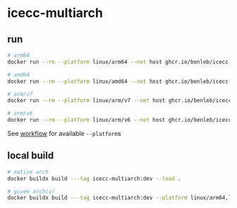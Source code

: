 # icecc-multiarch

## run

```bash
# arm64
docker run --rm --platform linux/arm64 --net host ghcr.io/benleb/icecc-multiarch:latest -vv

# amd64
docker run --rm --platform linux/amd64 --net host ghcr.io/benleb/icecc-multiarch:latest -vv

# arm/v7
docker run --rm --platform linux/arm/v7 --net host ghcr.io/benleb/icecc-multiarch:latest -vv

# arm/v6
docker run --rm --platform linux/arm/v6 --net host ghcr.io/benleb/icecc-multiarch:latest -vv
```

See [workflow](.github/workflows/build.yml) for available `--platform`s

## local build

```bash
# native arch
docker buildx build ---tag icecc-multiarch:dev --load .

# given arch(s)
docker buildx build ---tag icecc-multiarch:dev --platform linux/arm64,linux/amd64 --load .
```
